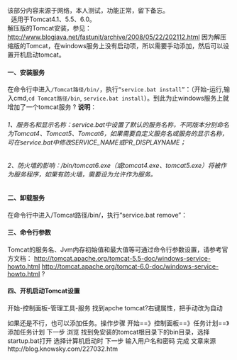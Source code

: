 ﻿该部分内容来源于网络，本人测试，功能正常，留下备忘。<br/>
 
适用于Tomcat4.1、5.5、6.0。<br/>
解压版的Tomcat安装，参见：http://www.blogjava.net/fastunit/archive/2008/05/22/202112.html
因为解压缩版的Tomcat，在windows服务上没有启动项，所以需要手动添加，然后可以设置开机启动tomcat。<br/>
#### 一、安装服务
在命令行中进入`/Tomcat路径/bin/`，执行`“service.bat install”`：（开始-运行,输入cmd,`cd Tomcat路径/bin`, `service.bat install`）。到此为止windows服务上就增加了一个tomcat服务
?
**说明**：
###### 1、服务名和显示名称：service.bat中设置了默认的服务名称，不同版本分别命名为Tomcat4、Tomcat5、Tomcat6，如果需要自定义服务名或服务的显示名称，可在service.bat中修改SERVICE_NAME或PR_DISPLAYNAME；
###### 2、防火墙的影响：/bin/tomcat6.exe（或tomcat4.exe、tomcat5.exe）将被作为服务程序，如果有防火墙，需要设为允许作为服务。
#### 二、卸载服务
在命令行中进入/Tomcat路径/bin/，执行“service.bat remove”：

#### 三、命令行参数
Tomcat的服务名、Jvm内存初始值和最大值等可通过命令行参数设置，请参考官方文档：
http://tomcat.apache.org/tomcat-5.5-doc/windows-service-howto.html
http://tomcat.apache.org/tomcat-6.0-doc/windows-service-howto.html
?
#### 四、开机启动Tomcat设置
开始-控制面板-管理工具-服务
找到apche tomcat?右键属性，把手动改为自动

如果还是不行，也可以添加任务。操作步骤
开始==》控制面板==》任务计划==》添加任务计划
下一步
浏览
找到免安装的tomcat根目录下的bin目录，选择startup.bat打开
选择计算机启动时
下一步
输入用户名和密码
完成
文章来源http://blog.knowsky.com/227032.htm